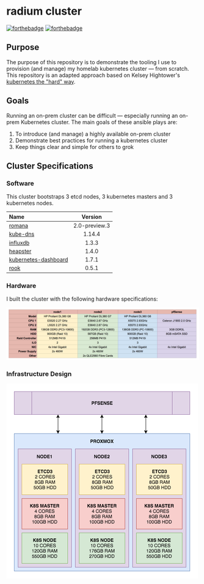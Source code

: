 # radium cluster

[![forthebadge](http://forthebadge.com/images/badges/built-with-love.svg)](http://forthebadge.com) [![forthebadge](http://forthebadge.com/images/badges/powered-by-electricity.svg)](http://forthebadge.com)

## Purpose

The purpose of this repository is to demonstrate the tooling I use to provision (and manage) my homelab kubernetes cluster &mdash; from scratch. This repository is an adapted approach based on Kelsey Hightower's [kubernetes the "hard" way](https://github.com/kelseyhightower/kubernetes-the-hard-way).

## Goals

Running an on-prem cluster can be difficult &mdash; especially running an on-prem Kubernetes cluster. The main goals of these ansible plays are:

1. To introduce (and manage) a highly available on-prem cluster
1. Demonstrate best practices for running a kubernetes cluster
1. Keep things clear and simple for others to grok

## Cluster Specifications

### Software

This cluster bootstraps 3 etcd nodes, 3 kubernetes masters and 3 kubernetes nodes.

| Name | Version |
|:-----|:-------:|
| [romana](http://romana.io/) | 2.0-preview.3 |
| [kube-dns](https://github.com/kubernetes/kubernetes/tree/master/cluster/addons/dns) | 1.14.4 |
| [influxdb](https://www.influxdata.com/) | 1.3.3 |
| [heapster](https://github.com/kubernetes/heapster) | 1.4.0 |
| [kubernetes-dashboard](https://github.com/kubernetes/dashboard) | 1.7.1 |
| [rook](https://rook.io/) | 0.5.1 |

### Hardware

I built the cluster with the following hardware specifications:

![hardware specs](./documentation/cluster-specs.png)

### Infrastructure Design

![cluster design](./documentation/cluster-design.png)
